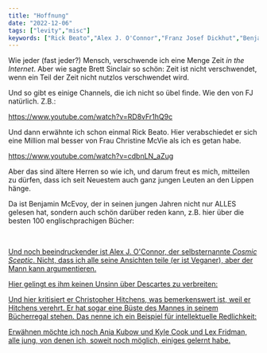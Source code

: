 ```yaml
---
title: "Hoffnung"
date: "2022-12-06"
tags: ["levity","misc"]
keywords: ["Rick Beato","Alex J. O'Connor","Franz Josef Dickhut","Benjamin McEvoy","Ania Kubow","Lex Fridman","Kyle Cook"]
---
```


Wie jeder (fast jeder?) Mensch, verschwende ich eine Menge Zeit *in the Internet*. Aber wie sagte Brett Sinclair so schön: Zeit ist nicht verschwendet, wenn ein Teil der Zeit nicht nutzlos verschwendet wird.

Und so gibt es einige Channels, die ich nicht so übel finde. Wie den von FJ natürlich. Z.B.:

https://www.youtube.com/watch?v=RD8vFr1hQ9c

Und dann erwähnte ich schon einmal Rick Beato. Hier verabschiedet er sich eine Million mal besser von Frau Christine McVie als ich es getan habe.

https://www.youtube.com/watch?v=cdbnLN_aZug


Aber das sind ältere Herren so wie ich, und darum freut es mich, mitteilen zu dürfen, dass ich seit Neuestem auch ganz jungen Leuten an den Lippen hänge. 

Da ist Benjamin McEvoy, der in seinen jungen Jahren nicht nur ALLES gelesen hat, sondern auch schön darüber reden kann, z.B. hier über die besten 100 englischprachigen Bücher:

<a href="https://www.youtube.com/watch?v=WlMrEKp6s3A" class="logo">

<br>

Und noch beeindruckender ist Alex J. O'Connor, der selbsternannte *Cosmic Sceptic*. Nicht, dass ich alle seine Ansichten teile (er ist Veganer), aber der Mann kann argumentieren.

Hier gelingt es ihm keinen Unsinn über Descartes zu verbreiten:

<a href="https://www.youtube.com/watch?v=lNdrQ2wf6xs&t=247s" class="logo">



Und hier kritisiert er Christopher Hitchens, was bemerkenswert ist, weil er Hitchens verehrt. Er hat sogar eine Büste des Mannes in seinem Bücherregal stehen. Das nenne ich ein Beispiel für intellektuelle Redlichkeit:

<a href="https://www.youtube.com/watch?v=fopo9E7UAVQ" class="logo">




Erwähnen möchte ich noch Ania Kubow und Kyle Cook und Lex Fridman, alle jung, von denen ich, soweit noch möglich, einiges gelernt habe.




